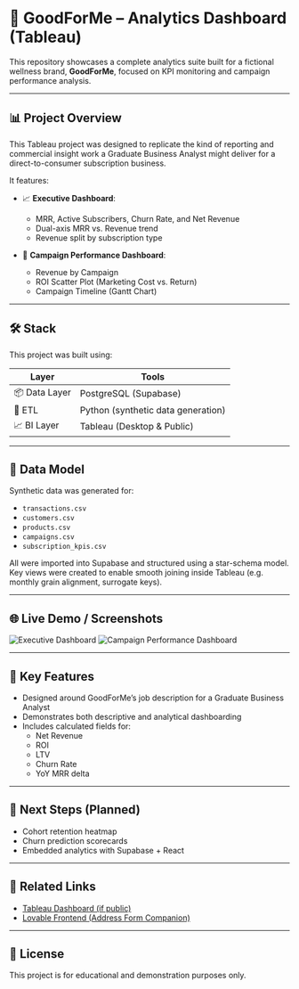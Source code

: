 # 💼 GoodForMe – Analytics Dashboard (Tableau)

This repository showcases a complete analytics suite built for a fictional wellness brand, **GoodForMe**, focused on KPI monitoring and campaign performance analysis.

---

## 📊 Project Overview

This Tableau project was designed to replicate the kind of reporting and commercial insight work a Graduate Business Analyst might deliver for a direct-to-consumer subscription business.

It features:

- 📈 **Executive Dashboard**:  
  - MRR, Active Subscribers, Churn Rate, and Net Revenue
  - Dual-axis MRR vs. Revenue trend
  - Revenue split by subscription type

- 🎯 **Campaign Performance Dashboard**:  
  - Revenue by Campaign
  - ROI Scatter Plot (Marketing Cost vs. Return)
  - Campaign Timeline (Gantt Chart)

---

## 🛠 Stack

This project was built using:

| Layer         | Tools                              |
|---------------|-------------------------------------|
| 📦 Data Layer | PostgreSQL (Supabase)               |
| 🔧 ETL        | Python (synthetic data generation)  |
| 📈 BI Layer   | Tableau (Desktop & Public)          |

---

## 📁 Data Model

Synthetic data was generated for:

- `transactions.csv`
- `customers.csv`
- `products.csv`
- `campaigns.csv`
- `subscription_kpis.csv`

All were imported into Supabase and structured using a star-schema model. Key views were created to enable smooth joining inside Tableau (e.g. monthly grain alignment, surrogate keys).

---

## 🌐 Live Demo / Screenshots


![Executive Dashboard](https://github.com/user-attachments/assets/b28ae926-0f36-45b7-8aa1-b9b4402d0f27)
![Campaign Performance Dashboard](https://github.com/user-attachments/assets/75348eb8-08bd-4abc-8f26-8d65675d47a5)


---

## 📌 Key Features

- Designed around GoodForMe’s job description for a Graduate Business Analyst
- Demonstrates both descriptive and analytical dashboarding
- Includes calculated fields for:
  - Net Revenue
  - ROI
  - LTV
  - Churn Rate
  - YoY MRR delta

---

## 🚀 Next Steps (Planned)

- Cohort retention heatmap
- Churn prediction scorecards
- Embedded analytics with Supabase + React

---

## 🔗 Related Links

- [Tableau Dashboard (if public)](https://public.tableau.com/app/profile/yourusername/viz/GoodForMeDashboard)
- [Lovable Frontend (Address Form Companion)](https://lovable.dev/projects/8d30e354-e16b-4241-8ff3-041724a86526)

---

## 📄 License

This project is for educational and demonstration purposes only.
